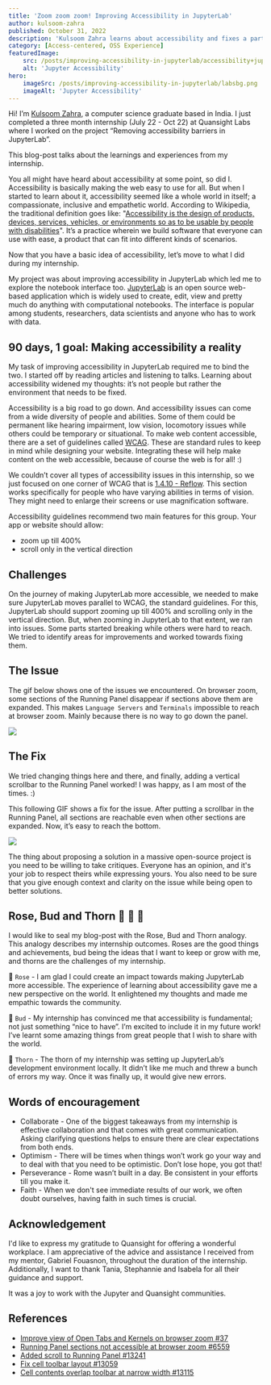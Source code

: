 ```yaml
---
title: 'Zoom zoom zoom! Improving Accessibility in JupyterLab'
author: kulsoom-zahra
published: October 31, 2022
description: 'Kulsoom Zahra learns about accessibility and fixes a part of the JupyterLab interface (that used to break when zoomed in) during her summer 2022 internship at Quansight Labs.'
category: [Access-centered, OSS Experience]
featuredImage:
    src: /posts/improving-accessibility-in-jupyterlab/accessibility+jupyter.png 
    alt: 'Jupyter Accessibility' 
hero:
    imageSrc: /posts/improving-accessibility-in-jupyterlab/labsbg.png 
    imageAlt: 'Jupyter Accessibility'
---
```

Hi! I’m [Kulsoom Zahra](https://twitter.com/KulsoomZahra3/), a computer science graduate based in India. I just completed a three month internship (July 22 - Oct 22) at Quansight Labs where I worked on the project “Removing accessibility barriers in JupyterLab”.
 
This blog-post talks about the learnings and experiences from my internship.
 
You all might have heard about accessibility at some point, so did I. Accessibility is basically making the web easy to use for all. But when I started to learn about it, accessibility seemed like a whole world in itself; a compassionate, inclusive and empathetic world. According to Wikipedia, the traditional definition goes like: "[Accessibility is the design of products, devices, services, vehicles, or environments so as to be usable by people with disabilities](https://en.wikipedia.org/wiki/Accessibility)". It’s a practice wherein we build software that everyone can use with ease, a product that can fit into different kinds of scenarios. 

Now that you have a basic idea of accessibility, let’s move to what I did during my internship.
 
My project was about improving accessibility in JupyterLab which led me to explore the notebook interface too. [JupyterLab](https://jupyter.org/) is an open source web-based application which is widely used to create, edit, view and pretty much do anything with computational notebooks. The interface is popular among students, researchers, data scientists and anyone who has to work with data.
 
## 90 days, 1 goal: Making accessibility a reality

My task of improving accessibility in JupyterLab required me to bind the two. I started off by reading articles and listening to talks. Learning about accessibility widened my thoughts: it’s not people but rather the environment that needs to be fixed.
 
Accessibility is a big road to go down. And accessibility issues can come from a wide diversity of people and abilities. Some of them could be permanent like hearing impairment, low vision, locomotory issues while others could be temporary or situational. To make web content accessible, there are a set of guidelines called [WCAG](https://www.w3.org/WAI/standards-guidelines/wcag/). These are standard rules to keep in mind while designing your website. Integrating these will help make content on the web accessible, because of course the web is for all! :)
 
We couldn’t cover all types of accessibility issues in this internship, so we just focused on one corner of WCAG that is [1.4.10 - Reflow](https://www.w3.org/WAI/WCAG21/Understanding/reflow.html). This section works specifically for people who have varying abilities in terms of vision. They might need to enlarge their screens or use magnification software.
 
Accessibility guidelines recommend two main features for this group. Your app or website should allow:

- zoom up till 400%
- scroll only in the vertical direction
 
## Challenges

On the journey of making JupyterLab more accessible, we needed to make sure JupyterLab moves parallel to WCAG, the standard guidelines. For this, JupyterLab should support zooming up till 400% and scrolling only in the vertical direction. But, when zooming in JupyterLab to that extent, we ran into issues. Some parts started breaking while others were hard to reach. We tried to identify areas for improvements and worked towards fixing them.
 
## The Issue

The gif below shows one of the issues we encountered. On browser zoom, some sections of the Running Panel disappear if sections above them are expanded. This makes `Language Servers` and `Terminals` impossible to reach at browser zoom. Mainly because there is no way to go down the panel.
 
![](/posts/improving-accessibility-in-jupyterlab/before.gif)
 
 
## The Fix
 
We tried changing things here and there, and finally, adding a vertical scrollbar to the Running Panel worked!  I was happy, as I am most of the times. :)

This following GIF shows a fix for the issue. After putting a scrollbar in the Running Panel, all sections are reachable even when other sections are expanded. Now, it’s easy to reach the bottom.

![](/posts/improving-accessibility-in-jupyterlab/after.gif)

The thing about proposing a solution in a massive open-source project is you need to be willing to take critiques. Everyone has an opinion, and it's your job to respect theirs while expressing yours. You also need to be sure that you give enough context and clarity on the issue while being open to better solutions.
 
## Rose, Bud and Thorn 🌹 🌱 🌵

I would like to seal my blog-post with the Rose, Bud and Thorn analogy.
This analogy describes my internship outcomes. Roses are the good things and achievements, bud being the ideas that I want to keep or grow with me, and thorns are the challenges of my internship.
 
🌹 `Rose` - I am glad I could create an impact towards making JupyterLab more accessible. The experience of learning about accessibility gave me a new perspective on the world. It enlightened my thoughts and made me empathic towards the community.
 
🌱 `Bud` - My internship has convinced me that accessibility is fundamental; not just something “nice to have”. I’m excited to include it in my future work! I’ve learnt some amazing things from great people that I wish to share with the world.
 
🌵 `Thorn` -  The thorn of my internship was setting up JupyterLab’s development environment locally. It didn’t like me much and threw a bunch of errors my way. Once it was finally up, it would give new errors.
 
## Words of encouragement

- Collaborate - One of the biggest takeaways from my internship is effective collaboration and that comes with great communication. Asking clarifying questions helps to ensure there are clear expectations from both ends.
- Optimism  - There will be times when things won’t work go your way and to deal with that you need to be optimistic. Don’t lose hope, you got that!
- Perseverance - Rome wasn’t built in a day. Be consistent in your efforts till you make it.
- Faith - When we don't see immediate results of our work, we often doubt ourselves, having faith in such times is crucial.
 
## Acknowledgement

I'd like to express my gratitude to Quansight for offering a wonderful workplace. I am appreciative of the advice and assistance I received from my mentor, Gabriel Fouasnon, throughout the duration of the internship. Additionally, I want to thank Tania, Stephannie and Isabela for all their guidance and support.
 
It was a joy to work with the Jupyter and Quansight communities.
 
## References

- [Improve view of Open Tabs and Kernels on browser zoom #37](https://github.com/Quansight-Labs/jupyterlab-accessible-themes/issues/37)
- [Running Panel sections not accessible at browser zoom #6559](https://github.com/jupyter/notebook/issues/6559)
- [Added scroll to Running Panel #13241](https://github.com/jupyterlab/jupyterlab/pull/13241)
- [Fix cell toolbar layout #13059](https://github.com/jupyterlab/jupyterlab/pull/13059)
- [Cell contents overlap toolbar at narrow width #13115](https://github.com/jupyterlab/jupyterlab/issues/13115)
